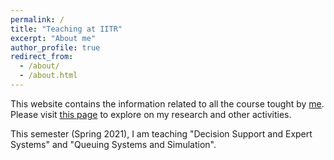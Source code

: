 ```yaml
---
permalink: /
title: "Teaching at IITR"
excerpt: "About me"
author_profile: true
redirect_from: 
  - /about/
  - /about.html
---
```


<p>This website contains the information related to all the course tought by <a href = "https://manugupta-or.github.io/" target="_blank">me</a>. Please visit <a href = "https://manugupta-or.github.io/" target="_blank">this page</a> to explore on my research and other activities. </p>

This semester (Spring 2021), I am teaching "Decision Support and Expert Systems" and "Queuing Systems and Simulation".

